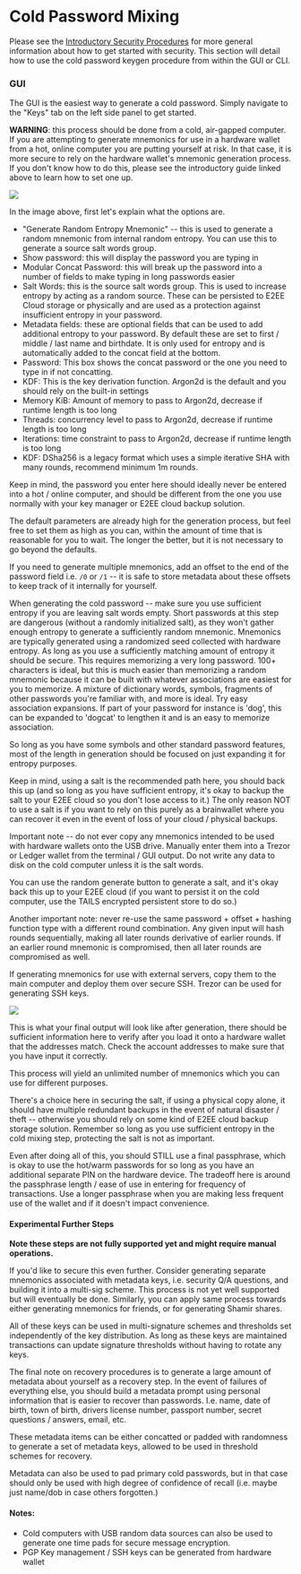 
# Cold Password Mixing

Please see the [Introductory Security Procedures](/introduction/security-procedures) for more general information 
about how to get started with security. This section will detail how to use the cold password keygen procedure 
from within the GUI or CLI.

### GUI

The GUI is the easiest way to generate a cold password. Simply navigate to the "Keys" tab on the left side panel 
to get started.

**WARNING**: this process should be done from a cold, air-gapped computer. If you are attempting to generate mnemonics 
for use in a hardware wallet from a hot, online computer you are putting yourself at risk. In that case, it is 
more secure to rely on the hardware wallet's mnemonic generation process. If you don't know how to do this, please 
see the introductory guide linked above to learn how to set one up.

![](/img/keygen.png)

In the image above, first let's explain what the options are.

* "Generate Random Entropy Mnemonic" -- this is used to generate a random mnemonic from internal random entropy. 
You can use this to generate a source salt words group.
* Show password: this will display the password you are typing in
* Modular Concat Password: this will break up the password into a number of fields to make typing in long 
passwords easier
* Salt Words: this is the source salt words group. This is used to increase entropy by acting as a random source. 
These can be persisted to E2EE Cloud storage or physically and are used as a protection against insufficient entropy 
in your password. 
* Metadata fields: these are optional fields that can be used to add additional entropy to your password. By 
default these are set to first / middle / last name and birthdate. It is only used for entropy and is automatically
added to the concat field at the bottom.
* Password: This box shows the concat password or the one you need to type in if not concatting.
* KDF: This is the key derivation function. Argon2d is the default and you should rely on the built-in settings
* Memory KiB: Amount of memory to pass to Argon2d, decrease if runtime length is too long
* Threads: concurrency level to pass to Argon2d, decrease if runtime length is too long
* Iterations: time constraint to pass to Argon2d, decrease if runtime length is too long
* KDF: DSha256 is a legacy format which uses a simple iterative SHA with many rounds, recommend minimum 1m rounds.

Keep in mind, the password you enter here should ideally never be entered into a hot / online computer, and should 
be different from the one you use normally with your key manager or E2EE cloud backup solution.

The default parameters are already high for the generation process, but feel free to set them as high as you can, 
within the amount of time that is reasonable for you to wait. The longer the better, but it is not necessary to 
go beyond the defaults.

If you need to generate multiple mnemonics, add an offset to the end of the password field i.e. `/0` or `/1` -- it is 
safe to store metadata about these offsets to keep track of it internally for yourself. 

When generating the cold password -- make sure you use sufficient entropy if you are leaving salt words empty. 
Short passwords at this step are dangerous (without a randomly initialized salt), as they won't gather enough 
entropy to generate a
sufficiently random mnemonic. Mnemonics are typically generated using a randomized seed
collected with hardware entropy. As long as you use a sufficiently matching amount of
entropy it should be secure. This requires memorizing a very long password. 100+ characters
is ideal, but this is much easier than memorizing a random mnemonic because it can
be built with whatever associations are easiest for you to memorize. A mixture
of dictionary words, symbols, fragments of other passwords you're familiar with, and more
is ideal. Try easy association expansions. If part of your password for instance is 'dog',
this can be expanded to 'dogcat' to lengthen it and is an easy to memorize association.

So long as you have some symbols and other standard password features, most of the length
in generation should be focused on just expanding it for entropy purposes.

Keep in mind, using a salt is the recommended path here, you should back this up (and so long as you have 
sufficient entropy, it's okay to backup the salt to your E2EE cloud so you don't lose access to it.) The 
only reason NOT to use a salt is if you want to rely on this purely as a brainwallet where you can recover it 
even in the event of loss of your cloud / physical backups.

Important note -- do not ever copy any mnemonics intended to be used with hardware wallets
onto the USB drive. Manually enter them into a Trezor or Ledger wallet from the terminal / GUI
output. Do not write any data to disk on the cold computer unless it is the salt words.

You can use the random generate button to generate a salt, and it's okay back this up to your E2EE cloud (if you want 
to persist it on the cold computer, use the TAILS encrypted persistent store to do so.)

Another important note: never re-use the same password + offset + hashing function type with a different round
combination. Any given input will hash rounds sequentially, making all later rounds
derivative of earlier rounds. If an earlier round mnemonic is compromised, then all
later rounds are compromised as well.

If generating mnemonics for use with external servers, copy them to the main computer
and deploy them over secure SSH. Trezor can be used for generating SSH keys.

![](/img/mnemonic_window.png)

This is what your final output will look like after generation, there should be sufficient information here to 
verify after you load it onto a hardware wallet that the addresses match. Check the account addresses to make 
sure that you have input it correctly.

This process will yield an unlimited number of mnemonics which you can use for different purposes.

There's a choice here in securing the salt, if using a physical copy alone, it should have multiple redundant
backups in the event of natural disaster / theft -- otherwise you should rely on some kind of E2EE cloud backup 
storage solution. Remember so long as you use sufficient entropy in the cold mixing step, protecting the salt 
is not as important.

Even after doing all of this, you should STILL use a final passphrase, which is okay to use the hot/warm passwords 
for so long as you have an additional separate PIN on the hardware device. The tradeoff here is around the passphrase 
length / ease of use in entering for frequency of transactions. Use a longer passphrase when you are making less 
frequent use of the wallet and if it doesn't impact convenience.


#### Experimental Further Steps

**Note these steps are not fully supported yet and might require manual operations.**

If you'd like to secure this even further. Consider generating separate mnemonics associated with metadata keys, 
i.e. security Q/A questions, and building it into a multi-sig scheme. This process is not yet well supported but 
will eventually be done. Similarly, you can apply same process towards either generating mnemonics for friends, or 
for generating Shamir shares. 

All of these keys can be used in multi-signature schemes and thresholds set independently of the key
distribution. As long as these keys are maintained transactions can update signature thresholds
without having to rotate any keys.

The final note on recovery procedures is to generate a large amount of metadata about yourself as a
recovery step. In the event of failures of everything else, you should build a metadata prompt
using personal information that is easier to recover than passwords. I.e. name, date of birth, town
of birth, drivers license number, passport number, secret questions / answers, email, etc.

These metadata items can be either concatted or padded with randomness to generate a set of metadata keys,
allowed to be used in threshold schemes for recovery.

Metadata can also be used to pad primary cold passwords, but in that case should only be used with high degree 
of confidence of recall (i.e. maybe just name/dob in case others forgotten.)

#### Notes:

* Cold computers with USB random data sources can also be used to generate one time pads for secure message encryption.
* PGP Key management / SSH keys can be generated from hardware wallet
